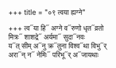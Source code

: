 +++
title = "०९ त्वया ह्यग्ने"

+++
त्व᳓या हि᳓ अग्ने व᳓रुणो धृत᳓व्रतो  
मित्रः᳓ शाशद्रे᳓ अर्यमा᳓ सुदा᳓नवः  
य᳓त् सीम् अ᳓नु क्र᳓तुना विश्व᳓था विभु᳓र्  
अरा᳓न् न᳓ नेमिः᳓ परिभू᳓र् अ᳓जायथाः